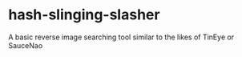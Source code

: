 # hash-slinging-slasher
A basic reverse image searching tool similar to the likes of TinEye or SauceNao
